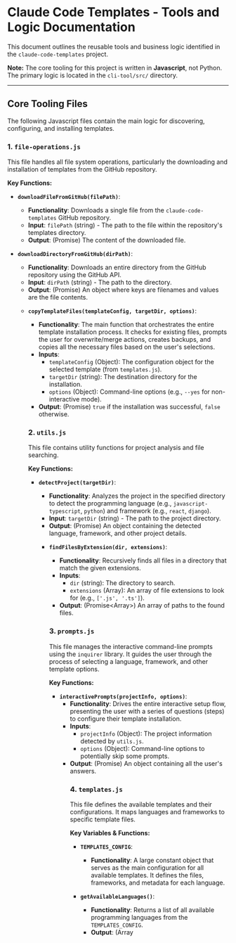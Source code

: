 # Claude Code Templates - Tools and Logic Documentation

This document outlines the reusable tools and business logic identified in the `claude-code-templates` project.

**Note:** The core tooling for this project is written in **Javascript**, not Python. The primary logic is located in the `cli-tool/src/` directory.

---

## Core Tooling Files

The following Javascript files contain the main logic for discovering, configuring, and installing templates.

### 1. `file-operations.js`

This file handles all file system operations, particularly the downloading and installation of templates from the GitHub repository.

**Key Functions:**

*   **`downloadFileFromGitHub(filePath)`**:
    *   **Functionality**: Downloads a single file from the `claude-code-templates` GitHub repository.
    *   **Input**: `filePath` (string) - The path to the file within the repository's templates directory.
    *   **Output**: (Promise<string>) The content of the downloaded file.

*   **`downloadDirectoryFromGitHub(dirPath)`**:
    *   **Functionality**: Downloads an entire directory from the GitHub repository using the GitHub API.
    *   **Input**: `dirPath` (string) - The path to the directory.
    *   **Output**: (Promise<Object>) An object where keys are filenames and values are the file contents.

*   **`copyTemplateFiles(templateConfig, targetDir, options)`**:
    *   **Functionality**: The main function that orchestrates the entire template installation process. It checks for existing files, prompts the user for overwrite/merge actions, creates backups, and copies all the necessary files based on the user's selections.
    *   **Inputs**:
        *   `templateConfig` (Object): The configuration object for the selected template (from `templates.js`).
        *   `targetDir` (string): The destination directory for the installation.
        *   `options` (Object): Command-line options (e.g., `--yes` for non-interactive mode).
    *   **Output**: (Promise<boolean>) `true` if the installation was successful, `false` otherwise.

### 2. `utils.js`

This file contains utility functions for project analysis and file searching.

**Key Functions:**

*   **`detectProject(targetDir)`**:
    *   **Functionality**: Analyzes the project in the specified directory to detect the programming language (e.g., `javascript-typescript`, `python`) and framework (e.g., `react`, `django`).
    *   **Input**: `targetDir` (string) - The path to the project directory.
    *   **Output**: (Promise<Object>) An object containing the detected language, framework, and other project details.

*   **`findFilesByExtension(dir, extensions)`**:
    *   **Functionality**: Recursively finds all files in a directory that match the given extensions.
    *   **Inputs**:
        *   `dir` (string): The directory to search.
        *   `extensions` (Array<string>): An array of file extensions to look for (e.g., `['.js', '.ts']`).
    *   **Output**: (Promise<Array<string>>) An array of paths to the found files.

### 3. `prompts.js`

This file manages the interactive command-line prompts using the `inquirer` library. It guides the user through the process of selecting a language, framework, and other template options.

**Key Functions:**

*   **`interactivePrompts(projectInfo, options)`**:
    *   **Functionality**: Drives the entire interactive setup flow, presenting the user with a series of questions (steps) to configure their template installation.
    *   **Inputs**:
        *   `projectInfo` (Object): The project information detected by `utils.js`.
        *   `options` (Object): Command-line options to potentially skip some prompts.
    *   **Output**: (Promise<Object>) An object containing all the user's answers.

### 4. `templates.js`

This file defines the available templates and their configurations. It maps languages and frameworks to specific template files.

**Key Variables & Functions:**

*   **`TEMPLATES_CONFIG`**:
    *   **Functionality**: A large constant object that serves as the main configuration for all available templates. It defines the files, frameworks, and metadata for each language.

*   **`getAvailableLanguages()`**:
    *   **Functionality**: Returns a list of all available programming languages from the `TEMPLATES_CONFIG`.
    *   **Output**: (Array<Object>) An array of language objects formatted for `inquirer`.

*   **`getFrameworksForLanguage(language)`**:
    *   **Functionality**: Returns a list of available frameworks for a given language.
    *   **Input**: `language` (string) - The selected programming language.
    *   **Output**: (Array<Object>) An array of framework objects.

*   **`getTemplateConfig(selections)`**:
    *   **Functionality**: Constructs the final template configuration object based on the user's selections from the prompts.
    *   **Input**: `selections` (Object) - The user's answers from `prompts.js`.
    *   **Output**: (Object) The complete configuration object used by `copyTemplateFiles`.
